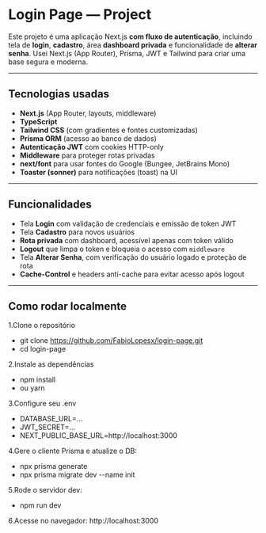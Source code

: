 #  Login Page — Project

Este projeto é uma aplicação Next.js **com fluxo de autenticação**, incluindo tela de **login**, **cadastro**, área **dashboard privada** e funcionalidade de **alterar senha**. Usei Next.js (App Router), Prisma, JWT e Tailwind para criar uma base segura e moderna.

---

##  Tecnologias usadas

- **Next.js** (App Router, layouts, middleware)
- **TypeScript**
- **Tailwind CSS** (com gradientes e fontes customizadas)
- **Prisma ORM** (acesso ao banco de dados)
- **Autenticação JWT** com cookies HTTP-only
- **Middleware** para proteger rotas privadas
- **next/font** para usar fontes do Google (Bungee, JetBrains Mono)
- **Toaster (sonner)** para notificações (toast) na UI

---

##  Funcionalidades

- Tela **Login** com validação de credenciais e emissão de token JWT  
- Tela **Cadastro** para novos usuários  
- **Rota privada** com dashboard, acessível apenas com token válido  
- **Logout** que limpa o token e bloqueia o acesso com `middleware`  
- Tela **Alterar Senha**, com verificação do usuário logado e proteção de rota  
- **Cache-Control** e headers anti-cache para evitar acesso após logout

---

##  Como rodar localmente

1.Clone o repositório     
   - git clone https://github.com/FabioLopesx/login-page.git
   - cd login-page

2.Instale as dependências
   - npm install
   - ou yarn

3.Configure seu .env
   -  DATABASE_URL=...
   -  JWT_SECRET=...
   -  NEXT_PUBLIC_BASE_URL=http://localhost:3000

4.Gere o cliente Prisma e atualize o DB:
  - npx prisma generate
  - npx prisma migrate dev --name init

5.Rode o servidor dev:
  - npm run dev

6.Acesse no navegador: http://localhost:3000
